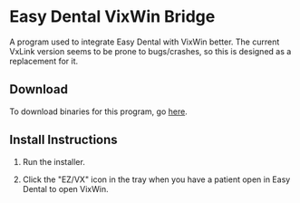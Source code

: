 # Easy Dental VixWin Bridge
A program used to integrate Easy Dental with VixWin better. The current VxLink version seems to be prone to bugs/crashes, so this is designed as a replacement for it.

## Download

To download binaries for this program, go [here](https://github.com/eggroll-bot/easydental-vixwin-bridge/releases).

## Install Instructions

1. Run the installer.

2. Click the "EZ/VX" icon in the tray when you have a patient open in Easy Dental to open VixWin.
